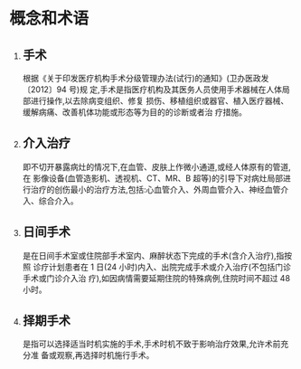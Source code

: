 # 概念和术语


1. ## 手术


    根据《关于印发医疗机构手术分级管理办法(试行)的通知》(卫办医政发〔2012〕94 号)规
定,手术是指医疗机构及其医务人员使用手术器械在人体局部进行操作,以去除病变组织、修复
损伤、移植组织或器官、植入医疗器械、缓解病痛、改善机体功能或形态等为目的的诊断或者治
疗措施。


1. ## 介入治疗


    即不切开暴露病灶的情况下,在血管、皮肤上作微小通道,或经人体原有的管道,在
影像设备(血管造影机、透视机、CT、MR、B 超等)的引导下对病灶局部进行治疗的创伤最小的治疗方法,包括:心血管介入、外周血管介入、神经血管介入、综合介入。


1. ## 日间手术

    是在日间手术室或住院部手术室内、麻醉状态下完成的手术(含介入治疗),指按照
诊疗计划患者在 1 日(24 小时)内入、出院完成手术或介入治疗(不包括门诊手术或门诊介入治
疗),如因病情需要延期住院的特殊病例,住院时间不超过 48 小时。


1. ## 择期手术
    
    
    是指可以选择适当时机实施的手术,手术时机不致于影响治疗效果,允许术前充分准
备或观察,再选择时机施行手术。
